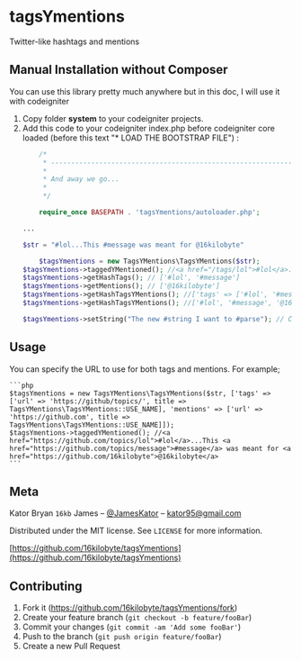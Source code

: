 # tagsYmentions
Twitter-like hashtags and mentions

## Manual Installation without Composer
You can use this library pretty much anywhere but in this doc, I will use it with codeigniter
1. Copy folder **system** to your codeigniter projects.
2. Add this code to your codeigniter index.php before codeigniter core loaded (before this text "* LOAD THE BOOTSTRAP FILE") :
    ```php
		/*
		 * --------------------------------------------------------------------
		 *
		 * And away we go...
		 *
		 */

		require_once BASEPATH . 'tagsYmentions/autoloader.php';
    
    ...
    
    $str = "#lol...This #message was meant for @16kilobyte"

		$tagsYmentions = new TagsYMentions\TagsYMentions($str);
    $tagsYmentions->taggedYMentioned(); //<a href="/tags/lol">#lol</a>...This <a href="/tags/message">#message</a> was meant for <a href="/users/16kilobyte">@16kilobyte</a>
    $tagsYmentions->getHashTags(); // ['#lol', '#message']
    $tagsYmentions->getMentions(); // ['@16kilobyte']
    $tagsYmentions->getHashTagsYMentions(); //['tags' => ['#lol', '#message'], 'mentions' => ['@16kilobyte']]
    $tagsYmentions->getHashTagsYMentions(); //['#lol', '#message', '@16kilobyte']

    $tagsYmentions->setString("The new #string I want to #parse"); // Changes the game.
    ```
## Usage
You can specify the URL to use for both tags and mentions. For example;

    ```php
    $tagsYmentions = new TagsYMentions\TagsYMentions($str, ['tags' => ['url' => 'https://github/topics/', title => TagsYMentions\TagsYMentions::USE_NAME], 'mentions' => ['url' => 'https://github.com', title => TagsYMentions\TagsYMentions::USE_NAME]]);
    $tagsYmentions->taggedYMentioned(); //<a href="https://github.com/topics/lol">#lol</a>...This <a href="https://github.com/topics/message">#message</a> was meant for <a href="https://github.com/16kilobyte">@16kilobyte</a>
    ```

## Meta

Kator Bryan `16kb` James – [@JamesKator](https://twitter.com/JamesKator) – kator95@gmail.com

Distributed under the MIT license. See ``LICENSE`` for more information.

[https://github.com/16kilobyte/tagsYmentions](https://github.com/16kilobyte/tagsYmentions)

## Contributing

1. Fork it (<https://github.com/16kilobyte/tagsYmentions/fork>)
2. Create your feature branch (`git checkout -b feature/fooBar`)
3. Commit your changes (`git commit -am 'Add some fooBar'`)
4. Push to the branch (`git push origin feature/fooBar`)
5. Create a new Pull Request
